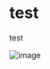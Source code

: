 # test
test


![image](https://github.com/dg-cafe/test/assets/82658653/8fa2c4c0-eeda-414e-8b9d-50d95ed3e284)
